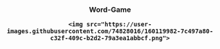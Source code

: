 <h3 align="center">
  Word-Game
  
    <img src="https://user-images.githubusercontent.com/74828016/160119982-7c497a80-c32f-409c-b2d2-79a3ea1abbcf.png">
</h3>
